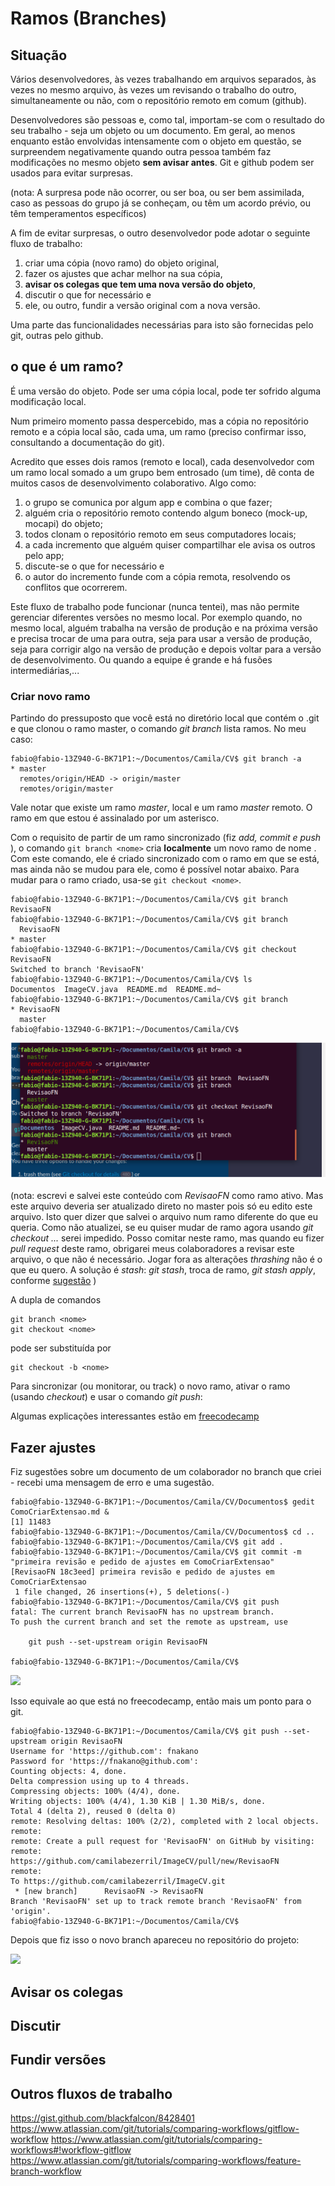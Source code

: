 # Ramos (Branches)

## Situação

Vários desenvolvedores, às vezes trabalhando em arquivos separados, às vezes no mesmo arquivo, às vezes um revisando o trabalho do outro, simultaneamente ou não, com o repositório remoto em comum (github).

Desenvolvedores são pessoas e, como tal, importam-se com o resultado do seu trabalho - seja um objeto ou um documento. Em geral, ao menos enquanto estão envolvidas intensamente com o objeto em questão, se surpreendem negativamente quando outra pessoa também faz modificações no mesmo objeto **sem avisar antes**. Git e github podem ser usados para evitar surpresas.

(nota: A surpresa pode não ocorrer, ou ser boa, ou ser bem assimilada, caso as pessoas do grupo já se conheçam, ou têm um acordo prévio, ou têm temperamentos específicos)

A fim de evitar surpresas, o outro desenvolvedor pode adotar o seguinte fluxo de trabalho:

1. criar uma cópia (novo ramo) do objeto original, 
2. fazer os ajustes que achar melhor na sua cópia,
3. **avisar os colegas que tem uma nova versão do objeto**, 
4. discutir o que for necessário e 
5. ele, ou outro, fundir a versão original com a nova versão.

Uma parte das funcionalidades necessárias para isto são fornecidas pelo git, outras pelo github.

## o que é um ramo?

É uma versão do objeto. Pode ser uma cópia local, pode ter sofrido alguma modificação local. 

Num primeiro momento passa despercebido, mas a cópia no repositório remoto e a cópia local são, cada uma, um ramo (preciso confirmar isso, consultando a documentação do git).

Acredito que esses dois ramos (remoto e local), cada desenvolvedor com um ramo local somado a um grupo bem entrosado (um time), dê conta de muitos casos de desenvolvimento colaborativo. Algo como:

1. o grupo se comunica por algum app e combina o que fazer;
2. alguém cria o repositório remoto contendo algum boneco (mock-up, mocapi) do objeto;
3. todos clonam o repositório remoto em seus computadores locais;
4. a cada incremento que alguém quiser compartilhar ele avisa os outros pelo app;
5. discute-se o que for necessário e
6. o autor do incremento funde com a cópia remota, resolvendo os conflitos que ocorrerem.

Este fluxo de trabalho pode funcionar (nunca tentei), mas não permite gerenciar diferentes versões no mesmo local. Por exemplo quando, no mesmo local, alguém trabalha na versão de produção e na próxima versão e precisa trocar de uma para outra, seja para usar a versão de produção, seja para corrigir algo na versão de produção e depois voltar para a versão de desenvolvimento. Ou quando a equipe é grande e há fusões intermediárias,...

### Criar novo ramo

Partindo do pressuposto que você está no diretório local que contém o .git e que clonou o ramo master, o comando *git branch* lista ramos. No meu caso:

```
fabio@fabio-13Z940-G-BK71P1:~/Documentos/Camila/CV$ git branch -a
* master
  remotes/origin/HEAD -> origin/master
  remotes/origin/master
```
Vale notar que existe um ramo *master*, local e um ramo *master* remoto. O ramo em que estou é assinalado por um asterisco.

Com o requisito de partir de um ramo sincronizado (fiz *add, commit e push* ), o comando ```git branch <nome>``` cria **localmente** um novo ramo de nome *<nome>*. Com este comando, ele é criado sincronizado com o ramo em que se está, mas ainda não se mudou para ele, como é possível notar abaixo. Para mudar para o ramo criado, usa-se ```git checkout <nome>```.


```
fabio@fabio-13Z940-G-BK71P1:~/Documentos/Camila/CV$ git branch  RevisaoFN
fabio@fabio-13Z940-G-BK71P1:~/Documentos/Camila/CV$ git branch
  RevisaoFN
* master
fabio@fabio-13Z940-G-BK71P1:~/Documentos/Camila/CV$ git checkout RevisaoFN 
Switched to branch 'RevisaoFN'
fabio@fabio-13Z940-G-BK71P1:~/Documentos/Camila/CV$ ls
Documentos  ImageCV.java  README.md  README.md~
fabio@fabio-13Z940-G-BK71P1:~/Documentos/Camila/CV$ git branch
* RevisaoFN
  master
fabio@fabio-13Z940-G-BK71P1:~/Documentos/Camila/CV$ 
```

![](screenshots/novoramo.png)

(nota: escrevi e salvei este conteúdo com *RevisaoFN* como ramo ativo. Mas este arquivo deveria ser atualizado direto no master pois só eu edito este arquivo. Isto quer dizer que salvei o arquivo num ramo diferente do que eu queria. Como não atualizei, se eu quiser mudar de ramo agora usando *git checkout ...* serei impedido. Posso comitar neste ramo, mas quando eu fizer *pull request* deste ramo, obrigarei meus colaboradores a revisar este arquivo, o que não é necessário. Jogar fora as alterações *thrashing* não é o que eu quero. A solução é *stash*: *git stash*, troca de ramo, *git stash apply*, conforme [sugestão](https://blog.cedrotech.com/git-o-minimo-que-voce-precisa-saber-para-trabalhar-em-equipe-parte-2/) )

A dupla de comandos 

```
git branch <nome>
git checkout <nome>

```

pode ser substituída por
```
git checkout -b <nome>
```

Para sincronizar (ou monitorar, ou track) o novo ramo, ativar o ramo (usando *checkout*) e usar o comando *git push*:

Algumas explicações interessantes estão em [freecodecamp](https://www.freecodecamp.org/forum/t/push-a-new-local-branch-to-a-remote-git-repository-and-track-it-too/13222)

## Fazer ajustes

Fiz sugestões sobre um documento de um colaborador no branch que criei - recebi uma mensagem de erro e uma sugestão.

```
fabio@fabio-13Z940-G-BK71P1:~/Documentos/Camila/CV/Documentos$ gedit ComoCriarExtensao.md &
[1] 11483
fabio@fabio-13Z940-G-BK71P1:~/Documentos/Camila/CV/Documentos$ cd ..
fabio@fabio-13Z940-G-BK71P1:~/Documentos/Camila/CV$ git add .
fabio@fabio-13Z940-G-BK71P1:~/Documentos/Camila/CV$ git commit -m "primeira revisão e pedido de ajustes em ComoCriarExtensao"
[RevisaoFN 18c3eed] primeira revisão e pedido de ajustes em ComoCriarExtensao
 1 file changed, 26 insertions(+), 5 deletions(-)
fabio@fabio-13Z940-G-BK71P1:~/Documentos/Camila/CV$ git push
fatal: The current branch RevisaoFN has no upstream branch.
To push the current branch and set the remote as upstream, use

    git push --set-upstream origin RevisaoFN

fabio@fabio-13Z940-G-BK71P1:~/Documentos/Camila/CV$ 
```

![](Capturadetelade2020-06-05-20-38-20.png)

Isso equivale ao que está no freecodecamp, então mais um ponto para o git.

```
fabio@fabio-13Z940-G-BK71P1:~/Documentos/Camila/CV$ git push --set-upstream origin RevisaoFN 
Username for 'https://github.com': fnakano
Password for 'https://fnakano@github.com': 
Counting objects: 4, done.
Delta compression using up to 4 threads.
Compressing objects: 100% (4/4), done.
Writing objects: 100% (4/4), 1.30 KiB | 1.30 MiB/s, done.
Total 4 (delta 2), reused 0 (delta 0)
remote: Resolving deltas: 100% (2/2), completed with 2 local objects.
remote: 
remote: Create a pull request for 'RevisaoFN' on GitHub by visiting:
remote:      https://github.com/camilabezerril/ImageCV/pull/new/RevisaoFN
remote: 
To https://github.com/camilabezerril/ImageCV.git
 * [new branch]      RevisaoFN -> RevisaoFN
Branch 'RevisaoFN' set up to track remote branch 'RevisaoFN' from 'origin'.
fabio@fabio-13Z940-G-BK71P1:~/Documentos/Camila/CV$ 
```

Depois que fiz isso o novo branch apareceu no repositório do projeto:

![](Capturadetelade2020-06-0520-45-51.png)


## Avisar os colegas

## Discutir

## Fundir versões

## Outros fluxos de trabalho


https://gist.github.com/blackfalcon/8428401
https://www.atlassian.com/git/tutorials/comparing-workflows/gitflow-workflow
https://www.atlassian.com/git/tutorials/comparing-workflows#!workflow-gitflow
https://www.atlassian.com/git/tutorials/comparing-workflows/feature-branch-workflow


